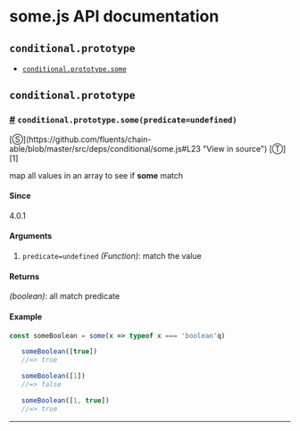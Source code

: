 # some.js API documentation

<!-- div class="toc-container" -->

<!-- div -->

## `conditional.prototype`
* <a href="#conditional-prototype-some">`conditional.prototype.some`</a>

<!-- /div -->

<!-- /div -->

<!-- div class="doc-container" -->

<!-- div -->

## `conditional.prototype`

<!-- div -->

<h3 id="conditional-prototype-some"><a href="#conditional-prototype-some">#</a>&nbsp;<code>conditional.prototype.some(predicate=undefined)</code></h3>
[&#x24C8;](https://github.com/fluents/chain-able/blob/master/src/deps/conditional/some.js#L23 "View in source") [&#x24C9;][1]

map all values in an array to see if **some** match

#### Since
4.0.1

#### Arguments
1. `predicate=undefined` *(Function)*: match the value

#### Returns
*(boolean)*: all match predicate

#### Example
```js
const someBoolean = some(x => typeof x === 'boolean'q)

   someBoolean([true])
   //=> true

   someBoolean([1])
   //=> false

   someBoolean([1, true])
   //=> true
```
---

<!-- /div -->

<!-- /div -->

<!-- /div -->

 [1]: #conditional.prototype "Jump back to the TOC."
